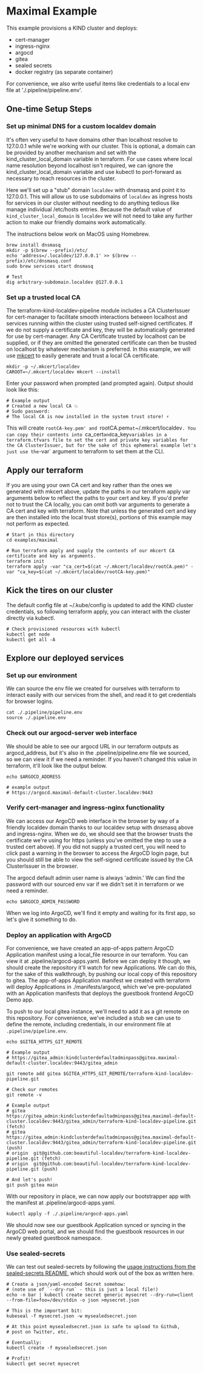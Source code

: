 # Maximal Example

This example provisions a KIND cluster and deploys:

* cert-manager
* ingress-nginx
* argocd
* gitea
* sealed secrets
* docker registry (as separate container)

For convenience, we also write useful items like credentials to a local env file at './.pipeline/pipeline.env'.

## One-time Setup Steps

### Set up minimal DNS for a custom localdev domain
It's often very useful to have domains other than localhost resolve to 127.0.0.1 while we're working with our cluster. This is optional, a domain can be provided by another mechanism and set with the kind_cluster_local_domain variable in terraform. For use cases where local name resolution beyond localhost isn't required, we can ignore the kind_cluster_local_domain variable and use kubectl to port-forward as necessary to reach resources in the cluster.

Here we'll set up a "stub" domain `localdev` with dnsmasq and point it to 127.0.0.1. This will allow us to use subdomains of `localdev` as ingress hosts for services in our cluster without needing to do anything tedious like manage individual /etc/hosts entries. Because the default value of `kind_cluster_local_domain` is `localdev` we will not need to take any further action to make our friendly domains work automatically.

The instructions below work on MacOS using Homebrew.

```
brew install dnsmasq
mkdir -p $(brew --prefix)/etc/
echo 'address=/.localdev/127.0.0.1' >> $(brew --prefix)/etc/dnsmasq.conf
sudo brew services start dnsmasq

# Test
dig arbitrary-subdomain.localdev @127.0.0.1
```

### Set up a trusted local CA 

The terraform-kind-localdev-pipeline module includes a CA ClusterIssuer for cert-manager to facilitate smooth interactions between localhost and services running within the cluster using trusted self-signed certificates. If we do not supply a certificate and key, they will be automatically generated for use by cert-manager. Any CA Certificate trusted by localhost can be supplied, or if they are omitted the generated certificate can then be trusted on localhost by whatever mechanism is preferred. In this example, we will use [mkcert](https://github.com/FiloSottile/mkcert) to easily generate and trust a local CA certificate. 

```
mkdir -p ~/.mkcert/localdev
CAROOT=~/.mkcert/localdev mkcert --install
```
Enter your password when prompted (and prompted again). Output should look like this:
```
# Example output
# Created a new local CA 💥
# Sudo password:
# The local CA is now installed in the system trust store! ⚡️

```
This will create `rootCA-key.pem' and `rootCA.pem` at `~/.mkcert/localdev`. You can copy their contents into `ca_cert` and `ca_key` variables in a terraform.tfvars file to set the cert and private key variables for the CA ClusterIssuer, but for the sake of this ephemeral example let's just use the `-var` argument to terraform to set them at the CLI.

## Apply our terraform

If you are using your own CA cert and key rather than the ones we generated with mkcert above, update the paths in our terraform apply var arguments below to reflect the paths to your cert and key. If you'd prefer not to trust the CA locally, you can omit both var arguments to generate a CA cert and key with terraform. Note that unless the generated cert and key are then installed into the local trust store(s), portions of this example may not perform as expected.

```
# Start in this directory
cd examples/maximal

# Run terraform apply and supply the contents of our mkcert CA certificate and key as arguments.
terraform init
terraform apply -var "ca_cert=$(cat ~/.mkcert/localdev/rootCA.pem)" -var "ca_key=$(cat ~/.mkcert/localdev/rootCA-key.pem)"
```

## Kick the tires on our cluster

The default config file at ~/.kube/config is updated to add the KIND cluster credentials, so following terraform apply, you can interact with the cluster directly via kubectl.

```
# Check provisioned resources with kubectl
kubectl get node
kubectl get all -A
```

## Explore our deployed services

### Set up our environment

We can source the env file we created for ourselves with terraform to interact easily with our services from the shell, and read it to get credentials for browser logins.

```
cat ./.pipeline/pipeline.env
source ./.pipeline.env
```

### Check out our argocd-server web interface

We should be able to see our argocd URL in our terraform outputs as argocd_address, but it's also in the .pipeline/pipeline.env file we sourced, so we can view it if we need a reminder. If you haven't changed this value in terraform, it'll look like the output below.
```
echo $ARGOCD_ADDRESS

# example output
# https://argocd.maximal-default-cluster.localdev:9443
```

### Verify cert-manager and ingress-nginx functionality

We can access our ArgoCD web interface in the browser by way of a friendly localdev domain thanks to our localdev setup with dnsmasq above and ingress-nginx. When we do, we should see that the browser trusts the certificate we're using for https (unless you've omitted the step to use a trusted cert above). If you did not supply a trusted cert, you will need to click past a warning in the browser to access the ArgoCD login page, but you should still be able to view the self-signed certificate issued by the CA ClusterIssuer in the browser.


The argocd default admin user name is always 'admin.' We can find the password with our sourced env var if we didn't set it in terraform or we need a reminder.
```
echo $ARGOCD_ADMIN_PASSWORD
```

When we log into ArgoCD, we'll find it empty and waiting for its first app, so let's give it something to do.

### Deploy an application with ArgoCD

For convenience, we have created an app-of-apps pattern ArgoCD Application manifest using a local_file resource in our terraform. You can view it at .pipeline/argocd-apps.yaml. Before we can deploy it though, we should create the repository it'll watch for new Applications. We can do this, for the sake of this walkthrough, by pushing our local copy of this repository to gitea. The app-of-apps Application manifest we created with terraform will deploy Applications in ./manifests/argocd, which we've pre-populated with an Application manifests that deploys the guestbook frontend ArgoCD Demo app. 

To push to our local gitea instance, we'll need to add it as a git remote on this repository. For convenience, we've included a stub we can use to define the remote, including credentials, in our environment file at `.pipeline/pipeline.env`. 
```
echo $GITEA_HTTPS_GIT_REMOTE

# Example output
# https://gitea_admin:kindclusterdefaultadminpass@gitea.maximal-default-cluster.localdev:9443/gitea_admin

git remote add gitea $GITEA_HTTPS_GIT_REMOTE/terraform-kind-localdev-pipeline.git

# Check our remotes
git remote -v

# Example output
# gitea   https://gitea_admin:kindclusterdefaultadminpass@gitea.maximal-default-cluster.localdev:9443/gitea_admin/terraform-kind-localdev-pipeline.git (fetch)
# gitea   https://gitea_admin:kindclusterdefaultadminpass@gitea.maximal-default-cluster.localdev:9443/gitea_admin/terraform-kind-localdev-pipeline.git (push)
# origin  git@github.com:beautiful-localdev/terraform-kind-localdev-pipeline.git (fetch)
# origin  git@github.com:beautiful-localdev/terraform-kind-localdev-pipeline.git (push)

# And let's push!
git push gitea main
```

With our repository in place, we can now apply our bootstrapper app with the manifest at .pipeline/argocd-apps.yaml.

```
kubectl apply -f ./.pipeline/argocd-apps.yaml
```
We should now see our guestbook Application synced or syncing in the ArgoCD web portal, and we should find the guestbook resources in our newly greated guestbook namespace.

### Use sealed-secrets

We can test out sealed-secrets by following the [usage instructions from the sealed-secrets README](https://github.com/bitnami-labs/sealed-secrets#usage), which should work out of the box as written here.

```
# Create a json/yaml-encoded Secret somehow:
# (note use of `--dry-run` - this is just a local file!)
echo -n bar | kubectl create secret generic mysecret --dry-run=client --from-file=foo=/dev/stdin -o json >mysecret.json

# This is the important bit:
kubeseal -f mysecret.json -w mysealedsecret.json

# At this point mysealedsecret.json is safe to upload to Github,
# post on Twitter, etc.

# Eventually:
kubectl create -f mysealedsecret.json

# Profit!
kubectl get secret mysecret
```
